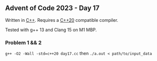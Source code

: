 ## Advent of Code 2023 - Day 17

Written in [C++](https://en.wikipedia.org/wiki/C%2B%2B). Requires a [C++20](https://en.cppreference.com/w/cpp/20) compatible compiler.

Tested with g++ 13 and Clang 15 on M1 MBP.

### Problem 1 && 2

`g++ -O2 -Wall -std=c++20 day17.cc`
then
`./a.out < path/to/input_data`

